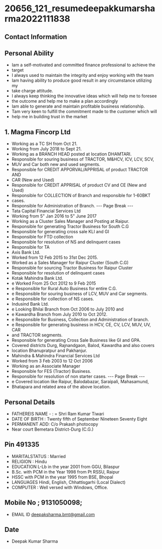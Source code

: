 # 20656_121_resumedeepakkumarsharma2022111838

## Contact Information



## Personal Ability

* Iam a self-motivated and committed finance professional to achieve the
* target
* I always used to maintain the integrity and enjoy working with the team
* Iam having ability to produce good result in any circumstance utilizing my
* take charge attitude.
* I always keep thinking the innovative ideas which will help me to foresee
* the outcome and help me to make a plan accordingly
* Iam able to generate and maintain profitable business relationship.
* Tam very keen to fulfill the commitment made to the customer which will
* help me in building trust in the market


## 1. Magma Fincorp Ltd

* Working as a TC SH from Oct 21.
* Working from July 2018 to Sept 21.
* Working as a BRANCH HEAD posted at location DHAMTARI.
* Responsible for souring business of TRACTOR, M&HCV, ICV, LCV, SCV,
* MUV and Car both new and used segments.
* Responsible for CREDIT APPORVAL/APPRISAL of product TRACTOR AND
* CAR (New and Used)
* Responsible for CREDIT APPRISAL of product CV and CE (New and Used)
* Responsible for COLLECTION of Branch and responsible for 1-60BKT
* cases.
* Responsible for Administration of Branch.
--- Page Break ---
* Tata Capital Financial Services Ltd
* Working from 5" Jan 2016 to 5" June 2017
* Working as a Cluster Sales Manager and Posting at Raipur.
* Responsible for generating Tractor Business for South C.G
* Responsible for generating cross sale KLI and GI
* Responsible for FTD collection
* Responsible for resolution of NS and delinquent cases
* Responsible for TA
* Axis Bank Ltd.
* Worked from 12 Feb 2015 to 31st Dec 2015.
* Worked as a Sales Manager for Raipur Cluster (South C.G)
* Responsible for sourcing Tractor Business for Raipur Cluster
* Responsible for resolution of delinquent cases
* Kotak Mahindra Bank Ltd.
* e Worked From 25 Oct 2012 to 9 Feb 2015
* e Responsible for Rural Auto Business for entire C.G.
* e Responsible for souring business of LCV, MUV and Car segments.
* e Responsible for collection of NS cases.
* Indusind Bank Ltd.
* e Looking Bhilai Branch from Oct 2006 to July 2010 and
* e Kawardha Branch from July 2010 to Oct 2012.
* e Responsible for Business, Collection and Administration of branch.
* e Responsible for generating business in HCV, CE, CV, LCV, MUV, UV, CAR
* and TRACTOR segments.
* Responsible for generating Cross Sale Business like GI and GPA.
* Covered districts Durg, Rajnandgaon, Balod, Kawardha and also covers
* location Bhanupratpur and Pakhanjur.
* Mahindra & Mahindra Financial Services Ltd
* Worked from 3 Feb 2003 to 12 Oct 2006
* Working as an Associate Manager
* Responsible for FES (Tractor) Business.
* Responsible for resolution of non starter cases.
--- Page Break ---
* e Covered location like Raipur, Balodabazar, Saraipali, Mahasamund,
* Bhatapara and related area of the above location.


## Personal Details

* FATHEREIS NAME - : = Shri Ram Kumar Tiwari
* DATE OF BIRTH : Twenty fifth of September Nineteen Seventy Eight
* PERMANENT ADD: C/o Prakash photocopy
* Near court Bemetara District-Durg (C.G.)


## Pin 491335

* MARITALSTATUS : Married
* RELIGION : Hindu
* EDUCATION L-Lb in the year 2001 from GGU, Bilaspur
* B.Sc. with PCM in the Year 1998 from Pt RSSU, Raipur
* HSSC with PCM in the year 1995 from BSE, Bhopal
* LANGUAGES Hindi, English, Chhattisgarhi (Local Dialect)
* COMPUTER : Well versed with Windows, Office.


## Mobile No ; 9131050098;

* EMAIL ID deepaksharma.bmt@gmail.com


## Date

* Deepak Kumar Sharma

